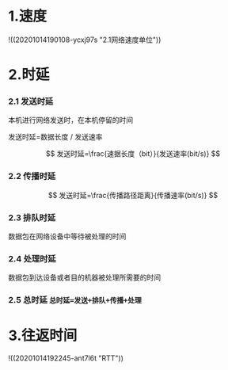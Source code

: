 # 1.速度

!((20201014190108-ycxj97s "2.1网络速度单位"))

# 2.时延

### 2.1 发送时延

本机进行网络发送时，在本机停留的时间

发送时延=数据长度 / 发送速率

$$
发送时延=\frac{速据长度（bit）}{发送速率(bit/s)}
$$

### 2.2 传播时延

$$
发送时延=\frac{传播路径距离}{传播速率(bit/s)}
$$

### 2.3 排队时延

数据包在网络设备中等待被处理的时间

### 2.4 处理时延

数据包到达设备或者目的机器被处理所需要的时间

### 2.5 总时延 `总时延=发送+排队+传播+处理`

# 3.往返时间

!((20201014192245-ant7l6t "RTT"))
